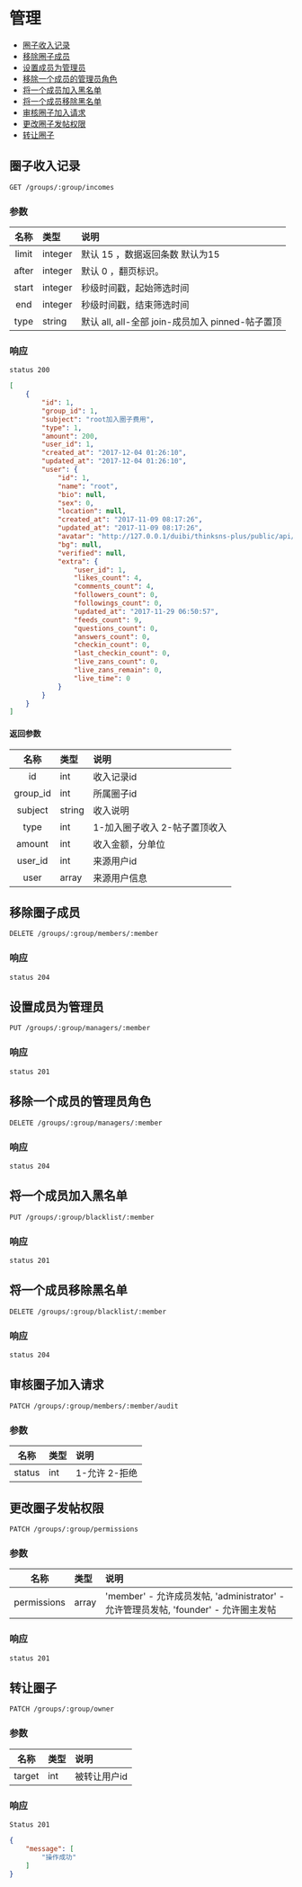 # 管理

- [圈子收入记录](#圈子收入记录)
- [移除圈子成员](#移除圈子成员)
- [设置成员为管理员](#设置成员为管理员)
- [移除一个成员的管理员角色](#移除一个成员的管理员角色)
- [将一个成员加入黑名单](#将一个成员加入黑名单)
- [将一个成员移除黑名单](#将一个成员移除黑名单)
- [审核圈子加入请求](#审核圈子加入请求)
- [更改圈子发帖权限](#更改圈子发帖权限)
- [转让圈子](#转让圈子)

## 圈子收入记录

```
GET /groups/:group/incomes
```

### 参数

| 名称 | 类型 | 说明 |
|:----:|:-----|:-----|
|limit|integer| 默认 15 ，数据返回条数 默认为15|
|after|integer|默认 0 ，翻页标识。|
|start|integer|秒级时间戳，起始筛选时间 |
|end|integer|秒级时间戳，结束筛选时间|
|type|string|默认 all, all-全部 join-成员加入 pinned-帖子置顶|

### 响应

```
status 200
```

```json
[
    {
        "id": 1,
        "group_id": 1,
        "subject": "root加入圈子费用",
        "type": 1,
        "amount": 200,
        "user_id": 1,
        "created_at": "2017-12-04 01:26:10",
        "updated_at": "2017-12-04 01:26:10",
        "user": {
            "id": 1,
            "name": "root",
            "bio": null,
            "sex": 0,
            "location": null,
            "created_at": "2017-11-09 08:17:26",
            "updated_at": "2017-11-09 08:17:26",
            "avatar": "http://127.0.0.1/duibi/thinksns-plus/public/api/v2/users/1/avatar",
            "bg": null,
            "verified": null,
            "extra": {
                "user_id": 1,
                "likes_count": 4,
                "comments_count": 4,
                "followers_count": 0,
                "followings_count": 0,
                "updated_at": "2017-11-29 06:50:57",
                "feeds_count": 9,
                "questions_count": 0,
                "answers_count": 0,
                "checkin_count": 0,
                "last_checkin_count": 0,
                "live_zans_count": 0,
                "live_zans_remain": 0,
                "live_time": 0
            }
        }
    }
]
```

#### 返回参数

| 名称 | 类型  | 说明 |
|:----:|:------|:-----|
| id   | int   | 收入记录id |
| group_id | int | 所属圈子id |
| subject | string | 收入说明 |
| type | int | 1-加入圈子收入 2-帖子置顶收入 |
| amount | int | 收入金额，分单位 |
| user_id | int | 来源用户id |
| user | array | 来源用户信息 |

## 移除圈子成员

```
DELETE /groups/:group/members/:member
```

### 响应

```
status 204
```

## 设置成员为管理员

```
PUT /groups/:group/managers/:member
```

### 响应

```
status 201
```

## 移除一个成员的管理员角色

```
DELETE /groups/:group/managers/:member
```

### 响应

```
status 204
```

## 将一个成员加入黑名单

```
PUT /groups/:group/blacklist/:member
```

### 响应

```
status 201
```

## 将一个成员移除黑名单

```
DELETE /groups/:group/blacklist/:member
```

### 响应

```
status 204
```

## 审核圈子加入请求

```
PATCH /groups/:group/members/:member/audit
```

### 参数

| 名称 | 类型 | 说明 |
|:----:|:-----|:-----|
|status|int| 1-允许 2-拒绝|


## 更改圈子发帖权限

```
PATCH /groups/:group/permissions
```

### 参数

| 名称 | 类型 | 说明 |
|:----:|:-----|:-----|
|permissions|array| 'member' - 允许成员发帖, 'administrator' - 允许管理员发帖, 'founder' - 允许圈主发帖|


### 响应

```
status 201
```

## 转让圈子

```
PATCH /groups/:group/owner
```

### 参数

| 名称 | 类型 | 说明 |
|:----:|:-----|:-----|
| target | int | 被转让用户id |

### 响应

```
Status 201
```

```json
{
    "message": [
        "操作成功"
    ]
}
```
